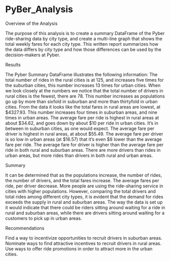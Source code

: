# PyBer_Analysis

Overview of the Analysis

The purpose of this analysis is to create a summary DataFrame of the Pyber ride-sharing data by city type, and create a multi-line graph that shows the total weekly fares for each city type. This written report summarizes how the data differs by city type and how those differences can be used by the decision-makers at Pyber.

Results

The Pyber Summary DataFrame illustrates the following information: The total number of rides in the rural cities is at 125, and increases five times for the suburban cities, this number increases 13 times for urban cities. When we look closely at the numbers we notice that the total number of drivers in rural cities is the fewest, there are 78. This number increases as populations go up by more than sixfold in suburban and more than thirtyfold in urban cities. From the data it looks like the total fares in rural areas are lowest, at $4327.93. This number increases four times in suburban areas, and nine times in urban areas. The average fare per ride is highest in rural areas at about $34.62, and goes down by about $10 per ride in urban cities. It’s in between in suburban cities, as one would expect. The average fare per driver is highest in rural areas, at about $55.49. The average fare per driver is so low in urban areas (at $16.57) that it’s even $8 lower than the average fare per ride. The average fare for driver is higher than the average fare per ride in both rural and suburban areas. There are more drivers than rides in urban areas, but more rides than drivers in both rural and urban areas.

Summary

It can be determined that as the populations increase, the number of rides, the number of drivers, and the total fares increase. The average fares per ride, per driver decrease. More people are using the ride-sharing service in cities with higher populations. However, comparing the total drivers and total rides among different city types, it is evident that the demand for rides exceeds the supply in rural and suburban areas. The way the data is set up it would indicate that there could be riders sitting around waiting for a ride in rural and suburban areas, while there are drivers sitting around waiting for a customers to pick up in urban areas.

Recommendations

Find a way to incentivize opportunities to recruit drivers in suburban areas.
Nominate ways to find attractive incentives to recruit drivers in rural areas.
Use ways to offer ride promotions in order to attract more in the urban cities.

